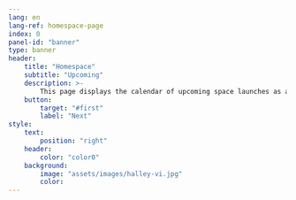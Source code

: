 ```yaml
---
lang: en
lang-ref: homespace-page
index: 0
panel-id: "banner"
type: banner
header:
    title: "Homespace"
    subtitle: "Upcoming"
    description: >-
        This page displays the calendar of upcoming space launches as a map.<br/><br/>The data is coming from the website <a href="https://launchlibrary.net/">launch library</a> and formated as (geo)json.
    button:
        target: "#first"
        label: "Next"
style:
    text:
        position: "right"
    header:
        color: "color0"
    background:
        image: "assets/images/halley-vi.jpg"
        color:
---
```

